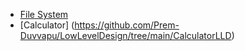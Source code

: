 - [File System](https://github.com/Prem-Duvvapu/LowLevelDesign/tree/main/FileDirectoryLLD)
- [Calculator] (https://github.com/Prem-Duvvapu/LowLevelDesign/tree/main/CalculatorLLD)